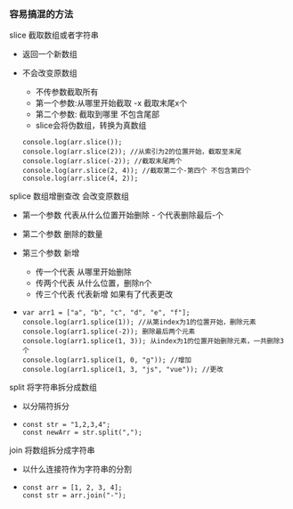 ### 容易搞混的方法



slice 截取数组或者字符串

- 返回一个新数组

- 不会改变原数组

  - 不传参数截取所有
  - 第一个参数:从哪里开始截取 -x 截取末尾x个
  - 第二个参数:  截取到哪里 不包含尾部
  - slice会将伪数组，转换为真数组

  ```
  console.log(arr.slice()); 
  console.log(arr.slice(2)); //从索引为2的位置开始，截取至末尾
  console.log(arr.slice(-2)); //截取末尾两个
  console.log(arr.slice(2, 4)); //截取第二个-第四个 不包含第四个
  console.log(arr.slice(4, 2));
  ```

splice 数组增删查改 会改变原数组

- 第一个参数 代表从什么位置开始删除    - 个代表删除最后-个       

- 第二个参数  删除的数量   

- 第三个参数 新增    

  - 传一个代表  从哪里开始删除
  - 传两个代表  从什么位置，删除n个
  - 传三个代表  代表新增 如果有了代表更改

- ```
  var arr1 = ["a", "b", "c", "d", "e", "f"];
  console.log(arr1.splice(1)); //从第index为1的位置开始，删除元素
  console.log(arr1.splice(-2)); 删除最后两个元素
  console.log(arr1.splice(1, 3)); 从index为1的位置开始删除元素，一共删除3个
  console.log(arr1.splice(1, 0, "g")); //增加
  console.log(arr1.splice(1, 3, "js", "vue")); //更改
  ```

  

split 将字符串拆分成数组

- 以分隔符拆分

- ```
  const str = "1,2,3,4";
  const newArr = str.split(",");
  ```

join  将数组拆分成字符串

- 以什么连接符作为字符串的分割

- ```
  const arr = [1, 2, 3, 4];
  const str = arr.join("-");
  ```

  




